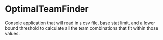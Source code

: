 # OptimalTeamFinder
Console application that will read in a csv file, base stat limit, and a lower bound threshold to calculate all the team combinations that fit within those values.
